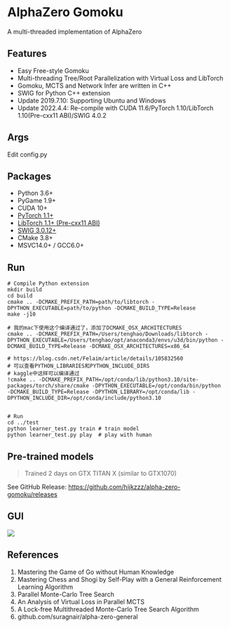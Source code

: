 # AlphaZero Gomoku
A multi-threaded implementation of AlphaZero

## Features
* Easy Free-style Gomoku
* Multi-threading Tree/Root Parallelization with Virtual Loss and LibTorch
* Gomoku, MCTS and Network Infer are written in C++
* SWIG for Python C++ extension
* Update 2019.7.10: Supporting Ubuntu and Windows
* Update 2022.4.4: Re-compile with CUDA 11.6/PyTorch 1.10/LibTorch 1.10(Pre-cxx11 ABI)/SWIG 4.0.2

## Args
Edit config.py

## Packages
* Python 3.6+
* PyGame 1.9+
* CUDA 10+
* [PyTorch 1.1+](https://pytorch.org/get-started/locally/)
* [LibTorch 1.1+ (Pre-cxx11 ABI)](https://pytorch.org/get-started/locally/)
* [SWIG 3.0.12+](https://sourceforge.net/projects/swig/files/)
* CMake 3.8+
* MSVC14.0+ / GCC6.0+

## Run
```
# Compile Python extension
mkdir build
cd build
cmake .. -DCMAKE_PREFIX_PATH=path/to/libtorch -DPYTHON_EXECUTABLE=path/to/python -DCMAKE_BUILD_TYPE=Release
make -j10

# 我的mac下使用这个编译通过了，添加了DCMAKE_OSX_ARCHITECTURES
cmake .. -DCMAKE_PREFIX_PATH=/Users/tenghao/Downloads/libtorch -DPYTHON_EXECUTABLE=/Users/tenghao/opt/anaconda3/envs/u3d/bin/python -DCMAKE_BUILD_TYPE=Release -DCMAKE_OSX_ARCHITECTURES=x86_64

# https://blog.csdn.net/Felaim/article/details/105832560
# 可以查看PYTHON_LIBRARIES和PYTHON_INCLUDE_DIRS
# kaggle中这样可以编译通过
!cmake .. -DCMAKE_PREFIX_PATH=/opt/conda/lib/python3.10/site-packages/torch/share/cmake -DPYTHON_EXECUTABLE=/opt/conda/bin/python  -DCMAKE_BUILD_TYPE=Release -DPYTHON_LIBRARY=/opt/conda/lib -DPYTHON_INCLUDE_DIR=/opt/conda/include/python3.10


# Run
cd ../test
python learner_test.py train # train model
python learner_test.py play  # play with human
```

## Pre-trained models
> Trained 2 days on GTX TITAN X (similar to GTX1070)

See GitHub Release: https://github.com/hijkzzz/alpha-zero-gomoku/releases


## GUI
![](https://github.com/hijkzzz/alpha-zero-gomoku/blob/master/assets/gomoku_gui.png)

## References
1. Mastering the Game of Go without Human Knowledge
2. Mastering Chess and Shogi by Self-Play with a General Reinforcement Learning Algorithm
3. Parallel Monte-Carlo Tree Search
4. An Analysis of Virtual Loss in Parallel MCTS
5. A Lock-free Multithreaded Monte-Carlo Tree Search Algorithm
6. github.com/suragnair/alpha-zero-general
